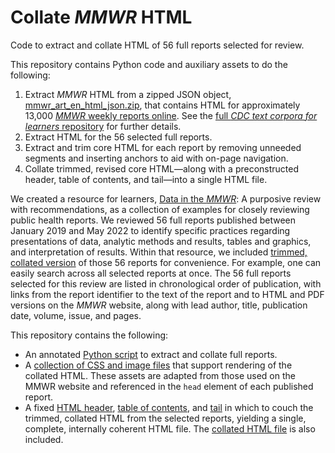 # Collate _MMWR_ HTML
Code to extract and collate HTML of 56 full reports selected for review.

This repository contains Python code and auxiliary assets to do the following: 
1. Extract _MMWR_ HTML from a zipped JSON object, [mmwr_art_en_html_json.zip](https://github.com/cmheilig/harvest-cdc-journals/blob/main/json-outputs/html/mmwr_art_en_html_json.zip), that contains HTML for approximately 13,000 [_MMWR_ weekly reports online](https://www.cdc.gov/mmwr/). See the [full _CDC text corpora for learners_ repository](https://github.com/cmheilig/harvest-cdc-journals) for further details.
2. Extract HTML for the 56 selected full reports.
3. Extract and trim core HTML for each report by removing unneeded segments and inserting anchors to aid with on-page navigation.
4. Collate trimmed, revised core HTML—along with a preconstructed header, table of contents, and tail—into a single HTML file.

We created a resource for learners, [Data in the _MMWR_](https://bookdown.org/cmheilig/data-in-mmwr/): A purposive review with recommendations, as a collection of examples for closely reviewing public health reports. We reviewed 56 full reports published between January 2019 and May 2022 to identify specific practices regarding presentations of data, analytic methods and results, tables and graphics, and interpretation of results. Within that resource, we included [trimmed, collated version](https://bookdown.org/cmheilig/data-in-mmwr/mmwr-selectees-compiled.html) of those 56 reports for convenience. For example, one can easily search across all selected reports at once. The 56 full reports selected for this review are listed in chronological order of publication, with links from the report identifier to the text of the report and to HTML and PDF versions on the _MMWR_ website, along with lead author, title, publication date, volume, issue, and pages.

This repository contains the following:
- An annotated [Python script](https://github.com/cmheilig/collate-MMWR-HTML/blob/main/pycode/collate-selectee-html.py) to extract and collate full reports.
- A [collection of CSS and image files](https://github.com/cmheilig/collate-MMWR-HTML/tree/main/assets) that support rendering of the collated HTML. These assets are adapted from those used on the MMWR website and referenced in the `head` element of each published report.
- A fixed [HTML header](https://github.com/cmheilig/collate-MMWR-HTML/blob/main/html/mmwr-selectees-head.html), [table of contents](https://github.com/cmheilig/collate-MMWR-HTML/blob/main/html/mmwr-selectees-toc.html), and [tail](https://github.com/cmheilig/collate-MMWR-HTML/blob/main/html/mmwr-selectees-tail.html) in which to couch the trimmed, collated HTML from the selected reports, yielding a single, complete, internally coherent HTML file. The [collated HTML file](https://github.com/cmheilig/collate-MMWR-HTML/blob/main/html/mmwr-selectees-compiled.html) is also included.
